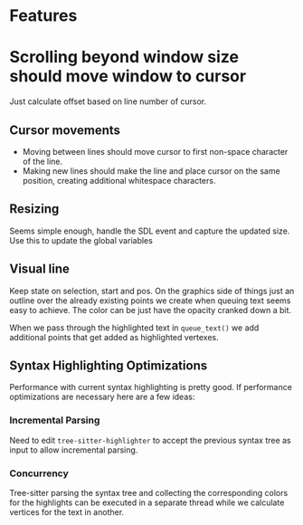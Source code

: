 # Features

# Scrolling beyond window size should move window to cursor
Just calculate offset based on line number of cursor.

## Cursor movements
* Moving between lines should move cursor to first non-space character of the line.
* Making new lines should make the line and place cursor on the same position, creating
  additional whitespace characters.

## Resizing
Seems simple enough, handle the SDL event and capture the updated size. Use this to
update the global variables

## Visual line
Keep state on selection, start and pos. On the graphics side of things just an outline over the already existing points we create when queuing text seems easy to achieve. The color can be just have the opacity cranked
down a bit.

When we pass through the highlighted text in `queue_text()` we add additional points that get added as highlighted vertexes. 

## Syntax Highlighting Optimizations
Performance with current syntax highlighting is pretty good. If performance optimizations are necessary here are 
a few ideas:

### Incremental Parsing
Need to edit `tree-sitter-highlighter` to accept the previous syntax tree as input to allow incremental parsing.

### Concurrency
Tree-sitter parsing the syntax tree and collecting the corresponding colors for the highlights can be executed in a
separate thread while we calculate vertices for the text in another.
